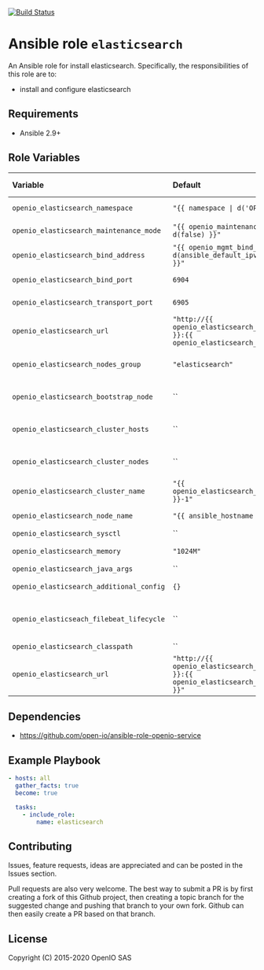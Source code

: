 [![Build Status](https://travis-ci.org/open-io/ansible-role-openio-elasticsearch.svg?branch=master)](https://travis-ci.org/open-io/ansible-role-openio-elasticsearch)
# Ansible role `elasticsearch`

An Ansible role for install elasticsearch. Specifically, the responsibilities of this role are to:

- install and configure elasticsearch

## Requirements

- Ansible 2.9+

## Role Variables

| Variable   | Default | Comments (type)  |
| :---       | :---    | :---             |
| `openio_elasticsearch_namespace` | `"{{ namespace \| d('OPENIO') }}"` | OpenIO Namespace |
| `openio_elasticsearch_maintenance_mode` | `"{{ openio_maintenance_mode \| d(false) }}"` | Maintenance mode |
| `openio_elasticsearch_bind_address` | `"{{ openio_mgmt_bind_address \| d(ansible_default_ipv4.address) }}"` | Binding IP address |
| `openio_elasticsearch_bind_port` | `6904` | HTTP Binding port |
| `openio_elasticsearch_transport_port` | `6905` | TCP Binding port |
| `openio_elasticsearch_url` | `"http://{{ openio_elasticsearch_bind_address }}:{{ openio_elasticsearch_bind_port}}"` | URL to access elasticsearch |
| `openio_elasticsearch_nodes_group` | `"elasticsearch"` | Elasticsearch group in the inventory |
| `openio_elasticsearch_bootstrap_node` | `` | On which node to run bootstrap |
| `openio_elasticsearch_cluster_hosts` | `` | URLs of hosts in the cluster |
| `openio_elasticsearch_cluster_nodes` | `` | Hostnames of hosts in the cluster |
| `openio_elasticsearch_cluster_name` | `"{{ openio_elasticsearch_namespace }}-1"` | Name of the cluster |
| `openio_elasticsearch_node_name` | `"{{ ansible_hostname }}"` | Name of the node |
| `openio_elasticsearch_sysctl` | `` | sysctl entries |
| `openio_elasticsearch_memory` | `"1024M"` | Allocated memory |
| `openio_elasticsearch_java_args` | `` | Java options |
| `openio_elasticsearch_additional_config` | `{}` | Specific ES configuration |
| `openio_elasticseach_filebeat_lifecycle` | `` | Filebeat index lifecycle configuration |
| `openio_elasticsearch_classpath` | `` | ES classpath |
| `openio_elasticsearch_url` | `"http://{{ openio_elasticsearch_bind_address }}:{{ openio_elasticsearch_bind_port }}"` | Access URL of the ES instance |

## Dependencies
- https://github.com/open-io/ansible-role-openio-service

## Example Playbook

```yaml
- hosts: all
  gather_facts: true
  become: true

  tasks:
    - include_role:
        name: elasticsearch
```

## Contributing

Issues, feature requests, ideas are appreciated and can be posted in the Issues section.

Pull requests are also very welcome.
The best way to submit a PR is by first creating a fork of this Github project, then creating a topic branch for the suggested change and pushing that branch to your own fork.
Github can then easily create a PR based on that branch.

## License
Copyright (C) 2015-2020 OpenIO SAS

